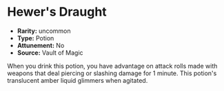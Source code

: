 
# Hewer's Draught

* **Rarity:** uncommon
* **Type:** Potion
* **Attunement:** No
* **Source:** Vault of Magic


When you drink this potion, you have advantage on attack rolls made with weapons that deal piercing or slashing damage for 1 minute. This potion's translucent amber liquid glimmers when agitated.
